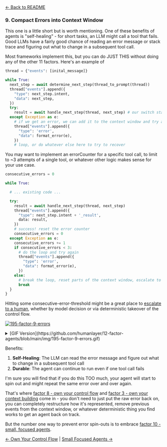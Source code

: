 [← Back to README](https://github.com/humanlayer/12-factor-agents/blob/main/README.md)

### 9. Compact Errors into Context Window

This one is a little short but is worth mentioning. One of these benefits of agents is "self-healing" - for short tasks, an LLM might call a tool that fails. Good LLMs have a fairly good chance of reading an error message or stack trace and figuring out what to change in a subsequent tool call.


Most frameworks implement this, but you can do JUST THIS without doing any of the other 11 factors. Here's an example of 


```python
thread = {"events": [inital_message]}

while True:
  next_step = await determine_next_step(thread_to_prompt(thread))
  thread["events"].append({
    "type": next_step.intent,
    "data": next_step,
  })
  try:
    result = await handle_next_step(thread, next_step) # our switch statement
  except Exception as e:
    # if we get an error, we can add it to the context window and try again
    thread["events"].append({
      "type": 'error',
      "data": format_error(e),
    })
    # loop, or do whatever else here to try to recover
```

You may want to implement an errorCounter for a specific tool call, to limit to ~3 attempts of a single tool, or whatever other logic makes sense for your use case. 

```python
consecutive_errors = 0

while True:

  # ... existing code ...

  try:
    result = await handle_next_step(thread, next_step)
    thread["events"].append({
      "type": next_step.intent + '_result',
      data: result,
    })
    # success! reset the error counter
    consecutive_errors = 0
  except Exception as e:
    consecutive_errors += 1
    if consecutive_errors < 3:
      # do the loop and try again
      thread["events"].append({
        "type": 'error',
        "data": format_error(e),
      })
    else:
      # break the loop, reset parts of the context window, escalate to a human, or whatever else you want to do
      break
  }
}
```
Hitting some consecutive-error-threshold might be a great place to [escalate to a human](https://github.com/humanlayer/12-factor-agents/blob/main/content/factor-7-contact-humans-with-tools.md), whether by model decision or via deterministic takeover of the control flow.

[![195-factor-9-errors](https://github.com/humanlayer/12-factor-agents/blob/main/img/195-factor-9-errors.gif)](https://github.com/user-attachments/assets/cd7ed814-8309-4baf-81a5-9502f91d4043)


<details>
<summary>[GIF Version](https://github.com/humanlayer/12-factor-agents/blob/main/img/195-factor-9-errors.gif)</summary>

![195-factor-9-errors](https://github.com/humanlayer/12-factor-agents/blob/main/img/195-factor-9-errors.gif)

</details>

Benefits:

1. **Self-Healing**: The LLM can read the error message and figure out what to change in a subsequent tool call
2. **Durable**: The agent can continue to run even if one tool call fails

I'm sure you will find that if you do this TOO much, your agent will start to spin out and might repeat the same error over and over again. 

That's where [factor 8 - own your control flow](https://github.com/humanlayer/12-factor-agents/blob/main/content/factor-8-own-your-control-flow.md) and [factor 3 - own your context building](https://github.com/humanlayer/12-factor-agents/blob/main/content/factor-3-own-your-context-window.md) come in - you don't need to just put the raw error back on, you can completely restructure how it's represented, remove previous events from the context window, or whatever deterministic thing you find works to get an agent back on track. 

But the number one way to prevent error spin-outs is to embrace [factor 10 - small, focused agents](https://github.com/humanlayer/12-factor-agents/blob/main/content/factor-10-small-focused-agents.md).

[← Own Your Control Flow](https://github.com/humanlayer/12-factor-agents/blob/main/content/factor-8-own-your-control-flow.md) | [Small Focused Agents →](https://github.com/humanlayer/12-factor-agents/blob/main/content/factor-10-small-focused-agents.md)